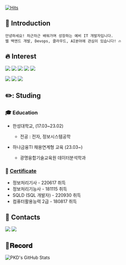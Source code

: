   [![Hits](https://hits.seeyoufarm.com/api/count/incr/badge.svg?url=https%3A%2F%2Fgithub.com%2Fpkd98&count_bg=%2379C83D&title_bg=%23555555&icon=&icon_color=%23E7E7E7&title=hits&edge_flat=false)](https://hits.seeyoufarm.com)
## :wave: Introduction
```
안녕하세요! 차근차근 배워가며 성장하는 예비 IT 개발자입니다.
웹 백엔드 개발, Devops, 클라우드, AI분야에 관심이 있습니다! 🔥
```

## :fire: Interest
<p>
  <img src="https://img.shields.io/badge/- Java -007396?"/>
  <img src="https://img.shields.io/badge/-PYTHON-3776AB?logo=Python&logoColor=white"/>
  <img src="https://img.shields.io/badge/-SPRING-6DB33F?logo=Spring&logoColor=white"/> 
  <img src="https://img.shields.io/badge/-ANDROID-3DDC84?logo=Android&logoColor=white"/>
  <img src="https://img.shields.io/badge/- Oracle -F80000?logo=Oracle&logoColor=white"/>
</p>

<p>
  <img src="https://img.shields.io/badge/-Amazon AWS-232F3E?logo=Amazon AWS&logoColor=white"/>
  <img src="https://img.shields.io/badge/Git-F05032?logo=git&logoColor=white">
  <img src="https://img.shields.io/badge/Github-181717?logo=github&logoColor=white">
</p>
  
## ✏️: Studing
  ### 🎓 Education
  * 한성대학교, (17.03~23.02)  
    * 전공 : 전자, 정보시스템공학 
  
  * 하나금융TI 채용연계형 교육 (23.03~)
    * 광명융합기술교육원 데이터분석학과

  ### 📖 [Certificate](https://github.com/pkd98/Certificate)
  * 정보처리기사 - 220617 취득  
  * 정보처리기능사 - 181115 취득
  * SQLD (SQL 개발자) - 220930 취득  
  * 컴퓨터활용능력 2급 - 180817 취득

## :love_letter: Contacts
[<img src="https://img.shields.io/badge/-TISTORY Blog-000000?logo=Tistory&logoColor=white"/>](https://keydi.tistory.com/)
[<img src="https://img.shields.io/badge/-NAVER mail-03C75A?logo=Naver&logoColor=white"/>](mailto:baum12345@naver.com)

## 💾𝐑𝐞𝐜𝐨𝐫𝐝
![PKD's GitHub Stats](https://github-readme-stats.vercel.app/api?username=pkd98&count_private=true)
